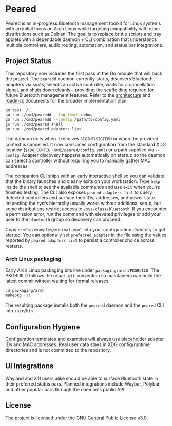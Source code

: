 # Peared

Peared is an in-progress Bluetooth management toolkit for Linux systems with an
initial focus on Arch Linux while targeting compatibility with other
distributions such as Debian. The goal is to replace brittle scripts and tray
applets with a dependable daemon + CLI combination that understands multiple
controllers, audio routing, automation, and status bar integrations.

## Project Status
This repository now includes the first pass at the Go module that will back the
project. The `pearedd` daemon currently starts, discovers Bluetooth adapters via
sysfs, selects an active controller, waits for a cancellation signal, and shuts
down cleanly—providing the scaffolding required for future Bluetooth management
features. Refer to the [architecture](docs/ARCHITECTURE.md) and
[roadmap](docs/ROADMAP.md) documents for the broader implementation plan.

```bash
go test ./...
go run ./cmd/pearedd --log-level debug
go run ./cmd/pearedd --config /path/to/config.yaml
go run ./cmd/peared shell
go run ./cmd/peared adapters list
```

The daemon exits when it receives `SIGINT`/`SIGTERM` or when the provided
context is cancelled. It now consumes configuration from the standard XDG
location (`$XDG_CONFIG_HOME/peared/config.yaml`) or a path supplied via
`--config`. Adapter discovery happens automatically on startup so the daemon can
select a controller without requiring you to manually gather MAC addresses.

The companion CLI ships with an early interactive shell so you can validate
that the binary launches and cleanly exits on your workstation. Type `help`
inside the shell to see the available commands and use `exit` when you're
finished testing. The CLI also exposes `peared adapters list` to query detected
controllers and surface their IDs, addresses, and power state. Inspecting the
sysfs hierarchy usually works without additional setup, but some distributions
restrict access to `/sys/class/bluetooth`. If you encounter a permission error,
run the command with elevated privileges or add your user to the `bluetooth`
group so discovery can proceed.

Copy `config/examples/minimal.yaml` into your configuration directory to get
started. You can optionally set `preferred_adapter` in the file using the values
reported by `peared adapters list` to persist a controller choice across
restarts.

### Arch Linux packaging

Early Arch Linux packaging bits live under `packaging/arch/PKGBUILD`. The
PKGBUILD follows the usual `-git` convention so maintainers can build the latest
commit without waiting for formal releases:

```bash
cd packaging/arch
makepkg -si
```

The resulting package installs both the `pearedd` daemon and the `peared` CLI
into `/usr/bin`.

## Configuration Hygiene
Configuration templates and examples will always use placeholder adapter IDs and
MAC addresses. Real user data stays in XDG config/runtime directories and is not
committed to the repository.

## UI Integrations
Wayland and X11 users alike should be able to surface Bluetooth state in their
preferred status bars. Planned integrations include Waybar, Polybar, and other
popular bars through the daemon's public API.

## License
The project is licensed under the [GNU General Public License v3.0](LICENSE).

